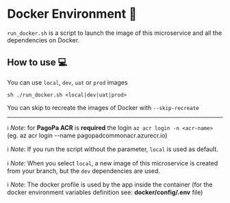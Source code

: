 # Docker Environment 🐳

`run_docker.sh` is a script to launch the image of this microservice and all the dependencies on
Docker.

## How to use 💻

You can use `local`, `dev`, `uat` or `prod` images

`sh ./run_docker.sh <local|dev|uat|prod>`

You can skip to recreate the images of Docker with `--skip-recreate`

---

ℹ️ _Note_: for **PagoPa ACR** is **required** the login `az acr login -n <acr-name>` (eg. az acr login --name pagopadcommonacr.azurecr.io)

ℹ️ _Note_: If you run the script without the parameter, `local` is used as default.

ℹ️ _Note_: When you select `local`, a new image of this microservice is created from your branch,
but the `dev` dependencies are used.

ℹ️ _Note_: The docker profile is used by the app inside the container (for the docker environment variables definition see: **docker/config/.env** file)
